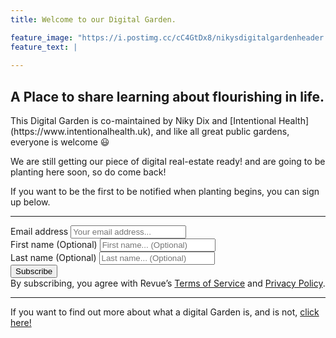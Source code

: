 ```yaml
---
title: Welcome to our Digital Garden. 

feature_image: "https://i.postimg.cc/cC4GtDx8/nikysdigitalgardenheader.png"
feature_text: |
  
---
```

<h2>A Place to share learning about flourishing in life.</h2>
This Digital Garden is co-maintained by Niky Dix and [Intentional Health](https://www.intentionalhealth.uk), and like all great public gardens, everyone is welcome 😃 

We are still getting our piece of digital real-estate ready! and are going to be planting here soon, so do come back!  

If you want to be the first to be notified when planting begins, you can sign up below.

---

<div id="revue-embed">
  <form action="https://www.getrevue.co/profile/nikydix/add_subscriber" method="post" id="revue-form" name="revue-form"  target="_blank">
  <div class="revue-form-group">
    <label for="member_email">Email address</label>
    <input class="revue-form-field" placeholder="Your email address..." type="email" name="member[email]" id="member_email">
  </div>
  <div class="revue-form-group">
    <label for="member_first_name">First name <span class="optional">(Optional)</span></label>
    <input class="revue-form-field" placeholder="First name... (Optional)" type="text" name="member[first_name]" id="member_first_name">
  </div>
  <div class="revue-form-group">
    <label for="member_last_name">Last name <span class="optional">(Optional)</span></label>
    <input class="revue-form-field" placeholder="Last name... (Optional)" type="text" name="member[last_name]" id="member_last_name">
  </div>
  <div class="revue-form-actions">
    <input type="submit" value="Subscribe" name="member[subscribe]" id="member_submit">
  </div>
  <div class="revue-form-footer">By subscribing, you agree with Revue’s <a target="_blank" href="https://www.getrevue.co/terms">Terms of Service</a> and <a target="_blank" href="https://www.getrevue.co/privacy">Privacy Policy</a>.</div>
  </form>
</div>

---

If you want to find out more about what a digital Garden is, and is not, [click here!](/about) 